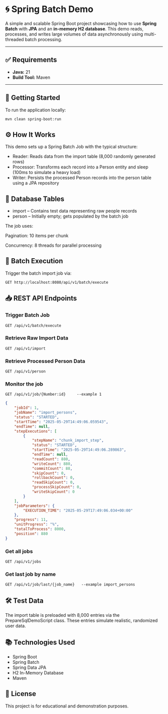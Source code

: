 # 🌀 Spring Batch Demo

A simple and scalable Spring Boot project showcasing how to use **Spring Batch** with **JPA** and an **in-memory H2 database**. This demo reads, processes, and writes large volumes of data asynchronously using multi-threaded batch processing.

---

## ✅ Requirements

- **Java:** 21
- **Build Tool:** Maven

---

## 🚀 Getting Started

To run the application locally:

```bash
mvn clean spring-boot:run
``` 
## ⚙ How It Works
This demo sets up a Spring Batch Job with the typical structure:

* Reader: Reads data from the import table (8,000 randomly generated rows)
* Processor: Transforms each record into a Person entity and sleep (100ms to simulate a heavy load)
* Writer: Persists the processed Person records into the person table using a JPA repository

## 👥 Database Tables
* import – Contains test data representing raw people records
* person – Initially empty; gets populated by the batch job

The job uses:

Pagination: 10 items per chunk

Concurrency: 8 threads for parallel processing

## 🔁 Batch Execution
Trigger the batch import job via:

```
GET http://localhost:8080/api/v1/batch/execute
```

## 📥 REST API Endpoints
### Trigger Batch Job

```http
GET /api/v1/batch/execute
```

### Retrieve Raw Import Data
```http 
GET /api/v1/import
```

### Retrieve Processed Person Data
```http 
GET /api/v1/person
```

### Monitor the job
```http 
GET /api/v1/job/{Number:id}     --example 1
```
```json
{
    "jobId": 1,
    "jobName": "import_persons",
    "status": "STARTED",
    "startTime": "2025-05-29T14:49:06.059543",
    "endTime": null,
    "stepExecutions": [
        {
            "stepName": "chunk_import_step",
            "status": "STARTED",
            "startTime": "2025-05-29T14:49:06.289863",
            "endTime": null,
            "readCount": 880,
            "writeCount": 880,
            "commitCount": 88,
            "skipCount": 0,
            "rollbackCount": 0,
            "readSkipCount": 0,
            "processSkipCount": 0,
            "writeSkipCount": 0
        }
    ],
    "jobParameters": {
        "EXECUTION_TIME": "2025-05-29T17:49:06.034+00:00"
    },
    "progress": 11,
    "unitProgress": "%",
    "totalToProcess": 8000,
    "position": 880
}
```

### Get all jobs
```http 
GET /api/v1/jobs
```

### Get last job by name
```http 
GET /api/v1/job/last/{job_name}   --example import_persons
```



## 🛠 Test Data
The import table is preloaded with 8,000 entries via the PrepareSqlDemoScript class. These entries simulate realistic, randomized user data.

## 📚 Technologies Used
* Spring Boot
* Spring Batch
* Spring Data JPA
* H2 In-Memory Database
* Maven

## 📝 License
This project is for educational and demonstration purposes.

